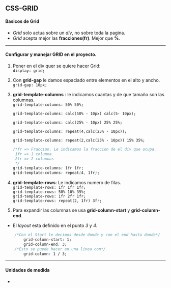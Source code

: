 ## CSS-GRID

#### Basicos de Grid

- *Grid* solo actua sobre un *div*, no sobre toda la pagina.   
- *Grid* acepta mejor las **fracciones(fr)**. Mejor que **%**.
---
#### Configurar y manejar GRID en el proyecto.
 
1. Poner en el div quer se quiere hacer Grid:            
                `display: grid;`      
2. Con **grid-gap** le damos espaciado entre elementos en el alto y ancho.    
                `grid-gap: 10px;`
3. **grid-template-columns** : le indicamos cuantas y de que tamaño son las columnas.    
    `grid-template-columns: 50% 50%;`   

    `grid-template-columns: calc(50% - 10px) calc(5- 10px);`    

    `grid-template-columns: calc(25% - 10px) 25% 25%;`       

    `grid-template-columns: repeat(4,calc(25% - 10px));`       

    `grid-template-columns: repeat(2,calc(25% - 10px)) 15% 35%;` 

    ```css
    /*fr => Fraccion. Le indicamos la fraccion de el div que ocupa.
     1fr => 1 columna
     2fr => 2 columnas
     */
    grid-template-columns: 1fr 1fr;
    grid-template-columns: repeat(4, 1fr);           
    ```         
4. **grid-template-rows**: Le indicamos numero de filas.         
    `grid-template-rows: 1fr 1fr 1fr;`         
    `grid-template-rows: 50% 10% 35%;`     
    `grid-template-rows: 1fr 2fr 1fr;`   
    `grid-template-rows: repeat(2, 1fr) 3fr;`    

5. Para expandir las columnas se usa **grid-column-start** y **grid-column-end**.
- El *layout* esta definido en el punto *3* y *4*.
```css
    /*Con el Start le decimos desde donde y con el end hasta donde*/
        grid-column-start: 1; 
        grid-column-end: 3;
    /*Esto se puede hacer en una linea con*/
        grid-column: 1 / 3;
```
---

#### Unidades de medida

-